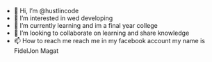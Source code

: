 - 👋 Hi, I’m @hustlincode
- 👀 I’m interested in wed developing 
- 🌱 I’m currently learning and im a final year college 
- 💞️ I’m looking to collaborate on learning and share knowledge
- 📫 How to reach me reach me in my facebook account my name is FidelJon Magat

<!---
hustlincode/hustlincode is a ✨ special ✨ repository because its `README.md` (this file) appears on your GitHub profile.
You can click the Preview link to take a look at your changes.
--->
